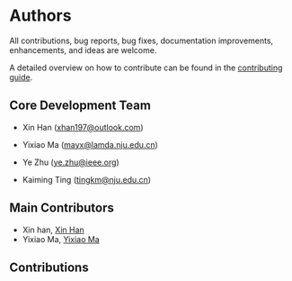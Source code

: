 # Authors

All contributions, bug reports, bug fixes, documentation improvements, enhancements, and ideas are welcome.

A detailed overview on how to contribute can be found in the [contributing guide](https://github.com/skforecast/skforecast/blob/master/CONTRIBUTING.md).

## Core Development Team

+ Xin Han (xhan197@outlook.com)

+ Yixiao Ma (mayx@lamda.nju.edu.cn)

+ Ye Zhu (ye.zhu@ieee.org)

+ Kaiming Ting (tingkm@nju.edu.cn)


## Main Contributors

+ Xin han, [Xin Han](https://github.com/xhan97)
+ Yixiao Ma, [Yixiao Ma](https://github.com/yixiaoma666)


## Contributions



